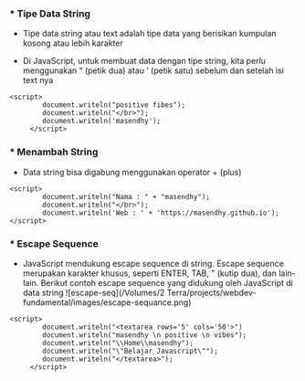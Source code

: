 ### * Tipe Data String

* Tipe data string atau text adalah tipe data yang berisikan kumpulan kosong atau lebih karakter

* Di JavaScript, untuk membuat data dengan tipe string, kita perlu menggunakan “ (petik dua) atau ‘
  (petik satu) sebelum dan setelah isi text nya

```
<script>
        document.writeln("positive fibes");
        document.writeln("</br>");
        document.writeln('masendhy');
     </script>

```

### * Menambah String

* Data string bisa digabung menggunakan operator + (plus)

```
<script>
        document.writeln("Nama : " + "masendhy");
        document.writeln("</br>");
        document.writeln('Web : ' + 'https://masendhy.github.io');
</script>
```

### * Escape Sequence

* JavaScript mendukung escape sequence di string. Escape sequence merupakan karakter khusus,
  seperti ENTER, TAB, " (kutip dua), dan lain-lain. Berikut contoh escape sequence yang didukung
  oleh JavaScript di data string
  ![escape-seq](/Volumes/2 Terra/projects/webdev-fundamental/images/escape-sequance.png)

```
<script>
        document.writeln("<textarea rows='5' cols='50'>")
        document.writeln("masendhy \n positive \n vibes");
        document.writeln("\\Home\\masendhy");
        document.writeln("\"Belajar Javascript\"");
        document.writeln("</textarea>");
     </script>
```
